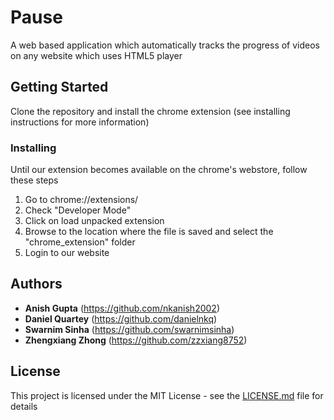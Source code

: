 # Pause

A web based application which automatically tracks the progress of videos on any website which uses HTML5 player

## Getting Started

Clone the repository and install the chrome extension (see installing instructions for more information)

### Installing

Until our extension becomes available on the chrome's webstore, follow these steps
1) Go to chrome://extensions/
2) Check "Developer Mode"
3) Click on load unpacked extension
4) Browse to the location where the file is saved and select the "chrome_extension" folder
5) Login to our website

## Authors

* **Anish Gupta** (https://github.com/nkanish2002)
* **Daniel Quartey** (https://github.com/danielnkq)
* **Swarnim Sinha** (https://github.com/swarnimsinha)
* **Zhengxiang Zhong** (https://github.com/zzxiang8752)

## License

This project is licensed under the MIT License - see the [LICENSE.md](LICENSE.md) file for details

